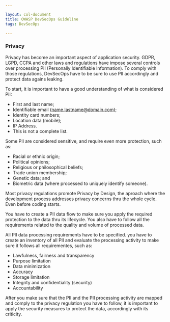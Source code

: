 ```yaml
---

layout: col-document
title: OWASP DevSecOps Guideline
tags: DevSecOps

---
```


### Privacy

Privacy has become an important aspect of application security. GDPR, LGPD, CCPA and other laws and regulations have impose several controls over processing PII (Personally Identifiable Information). To comply with those regulations, DevSecOps have to be sure to use PII accordingly and protect data agains leaking.

To start, it is important to have a good understanding of what is considered PII:

- First and last name;
- Identifiable email (name.lastname@domain.com);
- Identity card numbers;
- Location data (mobile);
- IP Address.
- This is not a complete list.

Some PII are considered sensitive, and require even more protection, such as:

- Racial or ethnic origin;
- Political opinions;
- Religious or philosophical beliefs;
- Trade union membership;
- Genetic data; and
- Biometric data (where processed to uniquely identify someone).

Most privacy regulations promote Privacy by Design, the aproach where the development process addresses privacy concerns thru the whole cycle. Even before coding starts.

You have to create a PII data flow to make sure you apply the required protection to the data thru its lifecycle. You also have to follow all the requirements related to the quality and volume of processed data.

All PII data processing requirements have to be specified. you have to create an inventory of all PII and evaluate the processing activity to make sure it follows all requirementes, such as:

- Lawfulness, fairness and transparency
- Purpose limitation
- Data minimization
- Accuracy
- Storage limitation
- Integrity and confidentiality (security)
- Accountability

After you make sure that the PII and the PII processing activity are mapped and comply to the privacy regulation you have to follow, it is important to apply the security measures to protect the data, accordingly with its criticity.
